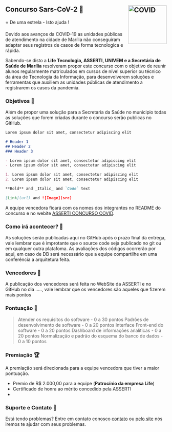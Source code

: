 ## Concurso Sars-CoV-2 :hospital: <img src="https://noticias.unb.br/images/Noticias/2020/05-Mai/20200521_ProspeccoesAfetivas_FranciscoICON.jpg" title="COVID" align="right" height="120" />


:star: De uma estrela - Isto ajuda !

Devido aos avanços da COVID-19 as unidades públicas de atendimento na cidade de Marília não conseguiram adaptar seus registros de casos de forma tecnologica e rápida.

Sabendo-se disto a **Life Tecnologia, ASSERTI, UNIVEM e a Secretária de Saúde de Marília** resolveram propor este concurso com o objetivo de reunir alunos regularmente matriculados em cursos de nível superior ou técnico da área de Tecnologia da Informação, para desenvolverem soluções e ferramentas que auxiliem as unidades públicas de atendimento a registrarem os casos da pandemia.

### Objetivos :100:

Além de propor uma solução para a Secretaria da Saúde no municipio todas as soluções que forem criadas durante o concurso serão publicas no GitHub.

```markdown
Lorem ipsum dolor sit amet, consectetur adipiscing elit

# Header 1
## Header 2
### Header 3

- Lorem ipsum dolor sit amet, consectetur adipiscing elit
- Lorem ipsum dolor sit amet, consectetur adipiscing elit

1. Lorem ipsum dolor sit amet, consectetur adipiscing elit
2. Lorem ipsum dolor sit amet, consectetur adipiscing elit

**Bold** and _Italic_ and `Code` text

[Link](url) and ![Image](src)
```

A equipe vencedora ficará com os nomes dos integrantes no README do concurso e no webite [ASSERTI CONCURSO COVID](https://guides.github.com/features/mastering-markdown/).

### Como irá acontecer? :calendar:

As soluções serão publicadas aqui no GitHub após o prazo final da entrega, vale lembrar que é improtante que o source code seja publicado no git ou em qualquer outra platafoma. As avaliações dos códigos ocorrerão por aqui, em caso de DB será necessário que a equipe compartilhe em uma conferência a arquitetura feita.

### Vencedores :tada:

A publicação dos vencedores será feita no WebSite da ASSERTI e no GitHub no dia ....., vale lembrar que os vencedores são aqueles que fizerem mais pontos

### Pontuação :memo:

> Atender os requisitos do software - 0 a 30 pontos
> Padrões de desenvolvimento de software - 0 a 20 pontos
> Interface Front-end do software - 0 a 20 pontos
> Dashboard de informações analíticas - 0 a 20 pontos
> Normalização e padrão do esquema do banco de dados - 0 a 10 pontos

### Premiação :trophy:

A premiação será direcionada para a equipe vencedora que tiver a maior pontuação.
- Premio de R$ 2.000,00 para a equipe (**Patrocínio da empresa Life**)
- Certificado de honra ao mérito concedido pela ASSERTI
-

### Suporte e Contato :e-mail:	

Está tendo problemas? Entre em contato conosco [contato](https://help.github.com/categories/github-pages-basics/) ou [pelo site](https://github.com/contact) nós iremos te ajudar com seus problemas.
